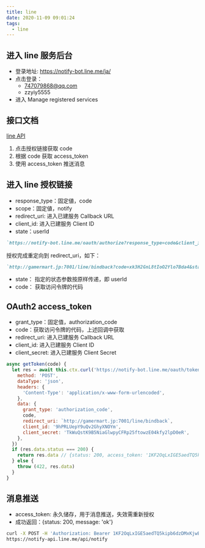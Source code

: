 ```yaml
---
title: line
date: 2020-11-09 09:01:24
tags:
  - line
---
```


## 进入 line 服务后台

- 登录地址: https://notify-bot.line.me/ja/
- 点击登录：
  - 747079868@qq.com
  - zzyiy5555
- 进入 Manage registered services

## 接口文档

[line API](https://notify-bot.line.me/doc/ja/)

1. 点击授权链接获取 code
2. 根据 code 获取 access_token
3. 使用 access_token 推送消息

## 进入 line 授权链接

- response_type：固定値，code
- scope：固定値，notify
- redirect_uri: 进入已建服务 Callback URL
- client_id: 进入已建服务 Client ID
- state：userId

```md
`https://notify-bot.line.me/oauth/authorize?response_type=code&client_id=9hPRLUepY9uQv2GhyXNOYm&redirect_uri=http://gamermart.jp:7001/line/bindback&scope=notify&state=${userId}`
```

授权完成重定向到 redirect_uri，如下：

```md
`http://gamermart.jp:7001/line/bindback?code=xk3H2GnL8tIoO2Ylo7Bda4&state=${userId}`
```

- state： 指定的状态参数按原样传递，即 userId
- code： 获取访问令牌的代码

## OAuth2 access_token

- grant_type：固定值，authorization_code
- code：获取访问令牌的代码，上述回调中获取
- redirect_uri: 进入已建服务 Callback URL
- client_id: 进入已建服务 Client ID
- client_secret: 进入已建服务 Client Secret

```js
async getToken(code) {
  let res = await this.ctx.curl('https://notify-bot.line.me/oauth/token', {
    method: 'POST',
    dataType: 'json',
    headers: {
      'Content-Type': 'application/x-www-form-urlencoded',
    },
    data: {
      grant_type: 'authorization_code',
      code,
      redirect_uri: `http://gamermart.jp:7001/line/bindback`,
      client_id: '9hPRLUepY9uQv2GhyXNOYm',
      client_secret: 'TkWuQstK9B5NiaGlwpyCFRp25ftowzE04kfy2lpD0eR',
    },
  })
  if (res.data.status === 200) {
    return res.data // {status: 200, access_token: '1KF2OqLxIGE5aedTQ5kipb6dzDMxKjwEn0s3L5UHonD'}
  } else {
    throw (422, res.data)
  }
}
```

## 消息推送

- access_token: 永久储存，用于消息推送，失效需重新授权
- 成功返回：{status: 200, message: 'ok'}

```bash
curl -X POST -H 'Authorization: Bearer 1KF2OqLxIGE5aedTQ5kipb6dzDMxKjwEn0s3L5UHonD' -F 'message=foobar' \
https://notify-api.line.me/api/notify
```
